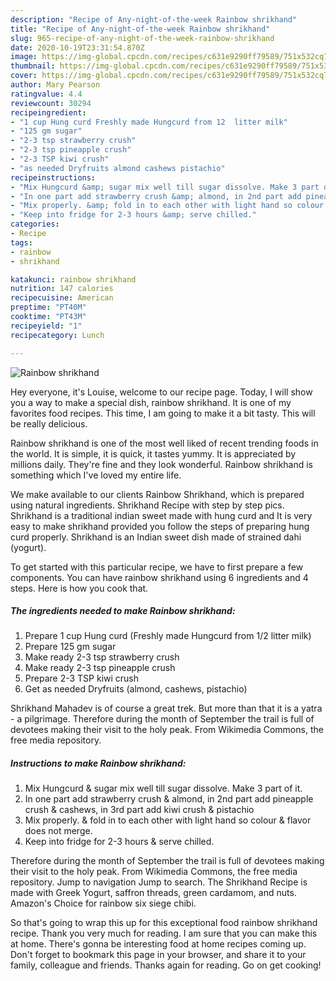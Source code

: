 ```yaml
---
description: "Recipe of Any-night-of-the-week Rainbow shrikhand"
title: "Recipe of Any-night-of-the-week Rainbow shrikhand"
slug: 965-recipe-of-any-night-of-the-week-rainbow-shrikhand
date: 2020-10-19T23:31:54.870Z
image: https://img-global.cpcdn.com/recipes/c631e9290ff79589/751x532cq70/rainbow-shrikhand-recipe-main-photo.jpg
thumbnail: https://img-global.cpcdn.com/recipes/c631e9290ff79589/751x532cq70/rainbow-shrikhand-recipe-main-photo.jpg
cover: https://img-global.cpcdn.com/recipes/c631e9290ff79589/751x532cq70/rainbow-shrikhand-recipe-main-photo.jpg
author: Mary Pearson
ratingvalue: 4.4
reviewcount: 30294
recipeingredient:
- "1 cup Hung curd Freshly made Hungcurd from 12  litter milk"
- "125 gm sugar"
- "2-3 tsp strawberry crush"
- "2-3 tsp pineapple crush"
- "2-3 TSP kiwi crush"
- "as needed Dryfruits almond cashews pistachio"
recipeinstructions:
- "Mix Hungcurd &amp; sugar mix well till sugar dissolve. Make 3 part of it."
- "In one part add strawberry crush &amp; almond, in 2nd part add pineapple crush &amp; cashews, in 3rd part add kiwi crush &amp; pistachio"
- "Mix properly. &amp; fold in to each other with light hand so colour &amp; flavor does not merge."
- "Keep into fridge for 2-3 hours &amp; serve chilled."
categories:
- Recipe
tags:
- rainbow
- shrikhand

katakunci: rainbow shrikhand 
nutrition: 147 calories
recipecuisine: American
preptime: "PT40M"
cooktime: "PT43M"
recipeyield: "1"
recipecategory: Lunch

---
```



![Rainbow shrikhand](https://img-global.cpcdn.com/recipes/c631e9290ff79589/751x532cq70/rainbow-shrikhand-recipe-main-photo.jpg)

Hey everyone, it's Louise, welcome to our recipe page. Today, I will show you a way to make a special dish, rainbow shrikhand. It is one of my favorites food recipes. This time, I am going to make it a bit tasty. This will be really delicious.

Rainbow shrikhand is one of the most well liked of recent trending foods in the world. It is simple, it is quick, it tastes yummy. It is appreciated by millions daily. They're fine and they look wonderful. Rainbow shrikhand is something which I've loved my entire life.

We make available to our clients Rainbow Shrikhand, which is prepared using natural ingredients. Shrikhand Recipe with step by step pics. Shrikhand is a traditional indian sweet made with hung curd and It is very easy to make shrikhand provided you follow the steps of preparing hung curd properly. Shrikhand is an Indian sweet dish made of strained dahi (yogurt).


To get started with this particular recipe, we have to first prepare a few components. You can have rainbow shrikhand using 6 ingredients and 4 steps. Here is how you cook that.

<!--inarticleads1-->

##### The ingredients needed to make Rainbow shrikhand:

1. Prepare 1 cup Hung curd (Freshly made Hungcurd from 1/2  litter milk)
1. Prepare 125 gm sugar
1. Make ready 2-3 tsp strawberry crush
1. Make ready 2-3 tsp pineapple crush
1. Prepare 2-3 TSP kiwi crush
1. Get as needed Dryfruits (almond, cashews, pistachio)


Shrikhand Mahadev is of course a great trek. But more than that it is a yatra - a pilgrimage. Therefore during the month of September the trail is full of devotees making their visit to the holy peak. From Wikimedia Commons, the free media repository. 

<!--inarticleads2-->

##### Instructions to make Rainbow shrikhand:

1. Mix Hungcurd &amp; sugar mix well till sugar dissolve. Make 3 part of it.
1. In one part add strawberry crush &amp; almond, in 2nd part add pineapple crush &amp; cashews, in 3rd part add kiwi crush &amp; pistachio
1. Mix properly. &amp; fold in to each other with light hand so colour &amp; flavor does not merge.
1. Keep into fridge for 2-3 hours &amp; serve chilled.


Therefore during the month of September the trail is full of devotees making their visit to the holy peak. From Wikimedia Commons, the free media repository. Jump to navigation Jump to search. The Shrikhand Recipe is made with Greek Yogurt, saffron threads, green cardamom, and nuts. Amazon&#39;s Choice for rainbow six siege chibi. 

So that's going to wrap this up for this exceptional food rainbow shrikhand recipe. Thank you very much for reading. I am sure that you can make this at home. There's gonna be interesting food at home recipes coming up. Don't forget to bookmark this page in your browser, and share it to your family, colleague and friends. Thanks again for reading. Go on get cooking!
